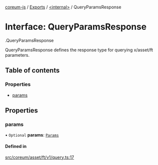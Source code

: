 [coreum-js](../README.md) / [Exports](../modules.md) / [<internal\>](../modules/internal_.md) / QueryParamsResponse

# Interface: QueryParamsResponse

[<internal>](../modules/internal_.md).QueryParamsResponse

QueryParamsResponse defines the response type for querying x/asset/ft parameters.

## Table of contents

### Properties

- [params](internal_.QueryParamsResponse.md#params)

## Properties

### params

• `Optional` **params**: [`Params`](../modules/internal_.md#params-1)

#### Defined in

[src/coreum/asset/ft/v1/query.ts:17](https://github.com/CooperFoundation/coreum-js/blob/f8fbe50/src/coreum/asset/ft/v1/query.ts#L17)

